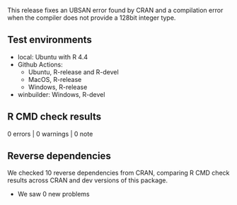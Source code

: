 This release fixes an UBSAN error found by CRAN and a compilation error when the
compiler does not provide a 128bit integer type.

## Test environments

* local:  Ubuntu with R 4.4
* Github Actions:
    * Ubuntu, R-release and R-devel
    * MacOS, R-release
    * Windows, R-release
* winbuilder: Windows, R-devel

## R CMD check results

0 errors | 0 warnings | 0 note

## Reverse dependencies

We checked 10 reverse dependencies from CRAN, comparing R CMD check results
across CRAN and dev versions of this package.

 * We saw 0 new problems
